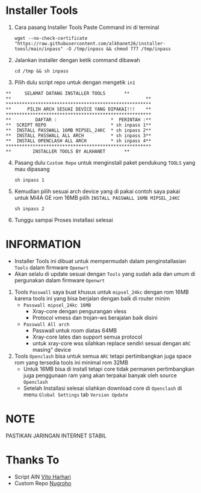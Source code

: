 # Installer Tools
1. Cara pasang Installer Tools
   Paste Command ini di terminal
   ```
   wget --no-check-certificate "https://raw.githubusercontent.com/alkhanet26/installer-toosl/main/inpass" -O /tmp/inpass && chmod 777 /tmp/inpass
   ```
2. Jalankan installer dengan ketik command dibawah
   ```
   cd /tmp && sh inpass
   ```
3. Pilih dulu script repo untuk dengan mengetik ``in1``
```
**     SELAMAT DATANG INSTALLER TOOLS       **
**                                                  **
******************************************************
**      PILIH ARCH SESUAI DEVICE YANG DIPAKAI!!!    **
******************************************************
**         DAFTAR :                    *  PERINTAH :**
**  SCRIPT REPO                        * sh inpass 1**
**  INSTALL PASSWALL 16MB MIPSEL_24KC  * sh inpass 2**
**  INSTALL PASSWALL ALL ARCH          * sh inpass 3**
**  INSTALL OPENCLASH ALL ARCH         * sh inpass 4**
******************************************************
**        INSTALLER TOOLS BY ALKHANET       **
```
4. Pasang dulu ``Custom Repo`` untuk menginstall paket pendukung ``TOOLS`` yang mau dipasang
   ```
   sh inpass 1
   ```
5. Kemudian pilih sesuai arch device yang di pakai contoh saya pakai untuk Mi4A GE rom 16MB pilih ``INSTALL PASSWALL 16MB MIPSEL_24KC`` 
   ```
   sh inpass 2
   ```
5. Tunggu sampai Proses installasi selesai

# INFORMATION
  - Installer Tools ini dibuat untuk mempermudah dalam penginstallasian ``Tools`` dalam firmware ``Openwrt``
  - Akan selalu di update sesuai dengan ``Tools`` yang sudah ada dan umum di pergunakan dalam firmware ``Openwrt``

1. Tools ``Passwall`` saya buat khusus untuk ``mipsel_24kc`` dengan rom 16MB karena tools ini yang bisa berjalan dengan baik di router minim
   - ``Passwall mipsel_24kc 16MB``
       * Xray-core dengan pengurangan vless
       * Protocol vmess dan trojan-ws berajalan baik disini
   - ``Passwall All arch``
       * Passwall untuk room diatas 64MB
       * Xray-core lates dan support semua protocol
       * untuk xray-core wss silahkan replace sendiri sesuai dengan ``ARC`` masing" device
2. Tools ``Openclash`` bisa untuk semua ``ARC`` tetapi pertimbangkan juga space rom yang tersedia tools ini minimal rom 32MB
   - Untuk 16MB bisa di install tetapi core tidak permanen pertimbangkan juga penggunaan ram yang akan terpakai banyak oleh source ``Openclash``
   - Setelah Installasi selesai silahkan download core di ``Openclash`` di menu ``Global Settings`` tab ``Version Update``


# NOTE
  PASTIKAN JARINGAN INTERNET STABIL
  
# Thanks To
- Script AIN [Vito Harhari](https://github.com/vitoharhari)
- Custom Repo [Nugroho](https://github.com/lrdrdn) 
